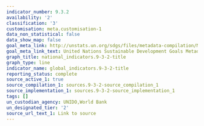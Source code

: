 ```yaml
---
indicator_number: 9.3.2
availability: '2'
classification: '3'
customisation: meta.customisation-1
data_non_statistical: false
data_show_map: false
goal_meta_link: http://unstats.un.org/sdgs/files/metadata-compilation/Metadata-Goal-9.pdf
goal_meta_link_text: United Nations Sustainable Development Goals Metadata (pdf 663kB)
graph_title: national_indicators.9-3-2-title
graph_type: line
indicator_name: global_indicators.9-3-2-title
reporting_status: complete
source_active_1: true
source_compilation_1: sources.9-3-2-source_compilation_1
source_implementation_1: sources.9-3-2-source_implementation_1
tags: []
un_custodian_agency: UNIDO,World Bank
un_designated_tier: '2'
source_url_text_1: Link to source
---
```

